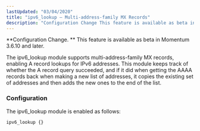 ```yaml
---
lastUpdated: "03/04/2020"
title: "ipv6_lookup – Multi-address-family MX Records"
description: "Configuration Change This feature is available as beta in Momentum 3 6 10 and later The ipv 6 lookup module supports multi address family MX records enabling A record lookups for I Pv 6 addresses This module keeps track of whether the A record query succeeded and if it did..."
---
```


<a name="idp20249616"></a> 

**Configuration Change. ** This feature is available as beta in Momentum 3.6.10 and later.

The ipv6_lookup module supports multi-address-family MX records, enabling A record lookups for IPv6 addresses. This module keeps track of whether the A record query succeeded, and if it did when getting the AAAA records back when making a new list of addresses, it copies the existing set of addresses and then adds the new ones to the end of the list.

### <a name="modules.ipv6_lookup.config"></a> Configuration

The ipv6_lookup module is enabled as follows:

<a name="modules.ipv6_lookup.example"></a> 


`ipv6_lookup {}`